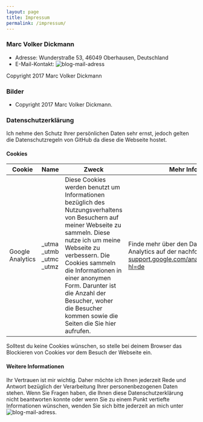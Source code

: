 ```yaml
---
layout: page
title: Impressum
permalink: /impressum/
---
```


### Marc Volker Dickmann

* Adresse: Wunderstraße 53,  46049 Oberhausen, Deutschland
* E-Mail-Kontakt: ![blog-mail-adress](https://devdiary.org/wp-content/uploads/2014/01/blog-mail-adress.png)

Copyright 2017 Marc Volker Dickmann

### Bilder
* Copyright 2017 Marc Volker Dickmann.

### Datenschutzerklärung

Ich nehme den Schutz Ihrer persönlichen Daten sehr ernst, jedoch gelten die Datenschutzregeln von GitHub da diese die Webseite hostet.

#### Cookies

| Cookie | Name | Zweck | Mehr Informationen |
| ------ | ---- | ----- | ------------------ |
| Google Analytics 	| _utma<br />_utmb <br />_utmc<br />_utmz | Diese Cookies werden benutzt um Informationen bezüglich des Nutzungsverhaltens von Besuchern auf meiner Webseite zu sammeln. Diese nutze ich um meine Webseite zu verbessern. Die Cookies sammeln die Informationen in einer anonymen Form. Darunter ist die Anzahl der Besucher, woher die Besucher kommen sowie die Seiten die Sie hier aufrufen. | Finde mehr über den Datenschutz von Google Analytics auf der nachfolgenden Seite heraus. [support.google.com/analytics/answer/6004245?hl=de](https://support.google.com/analytics/answer/6004245?hl=de) |

Solltest du keine Cookies wünschen, so stelle bei deinem Browser das Blockieren von Cookies vor dem Besuch der Webseite ein.

#### Weitere Informationen

Ihr Vertrauen ist mir wichtig. Daher möchte ich Ihnen jederzeit Rede und Antwort bezüglich der Verarbeitung Ihrer personenbezogenen Daten stehen. Wenn Sie Fragen haben, die Ihnen diese Datenschutzerklärung nicht beantworten konnte oder wenn Sie zu einem Punkt vertiefte Informationen wünschen, wenden Sie sich bitte jederzeit an mich unter ![blog-mail-adress](https://devdiary.org/wp-content/uploads/2014/01/blog-mail-adress.png).
